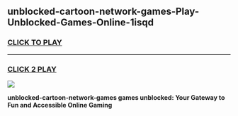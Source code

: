 
## unblocked-cartoon-network-games-Play-Unblocked-Games-Online-1isqd
<h3>
<a href="https://premium76.site?title=unblocked-cartoon-network-games&ref=25A">CLICK TO PLAY</a></h3>
<hr>

<h3>
<a href="https://premium76.site?title=unblocked-cartoon-network-games&ref=25A">CLICK 2 PLAY</a>
  
</h3>

<a href="https://premium76.site?title=unblocked-cartoon-network-games&ref=25A"><img src="https://clearcache.store/games.png"></a>


**unblocked-cartoon-network-games games unblocked: Your Gateway to Fun and Accessible Online Gaming**
